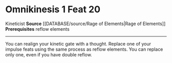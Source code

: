 ﻿---
actions: '[one-action]'
feat: Omnikinesis
id: '4205'
level: '20'
name: Omnikinesis
prerequisite: reflow elements
rarity: Common
source: '[[DATABASE/source/Rage of Elements|Rage of Elements]]'
trait:
- '[[DATABASE/trait/Kineticist|Kineticist]]'
type: Feat

---
# Omnikinesis <span class="action-icon">1</span> <span class="item-type">Feat 20</span>

<span class="item-trait">Kineticist</span>
**Source** [[DATABASE/source/Rage of Elements|Rage of Elements]]
**Prerequisites** reflow elements

---
You can realign your kinetic gate with a thought. Replace one of your impulse feats using the same process as reflow elements. You can replace only one, even if you have double reflow.